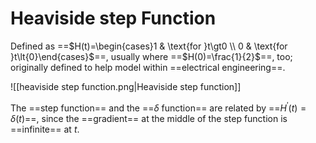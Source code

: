 # Heaviside step Function

Defined as ==$H(t)=\begin{cases}1 & \text{for }t\gt0 \\ 0 & \text{for }t\lt{0}\end{cases}$==, usually where ==$H(0)=\frac{1}{2}$==, too; originally defined to help model within ==electrical engineering==.

![[heaviside step function.png|Heaviside step function]]

The ==step function== and the ==$\delta$ function== are related by ==$H^{\prime}(t)=\delta(t)$==, since the ==gradient== at the middle of the step function is ==infinite== at $t$.
